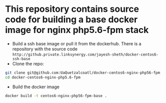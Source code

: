 This repository contains source code for building a base docker image for nginx php5.6-fpm stack
===============================
* Build a ssh base image or pull it from the dockerhub. There is a repository with the source code `http://github.private.linksynergy.com/jayesh-sheth/docker-centos6-ssh-base`
* Clone the repo:
```sh
git clone git@github.com:UaQuetzalcoatl/docker-centos6-nginx-php56-fpm.git
cd docker-centos6-nginx-php5.6-fpm
```

* Build the docker image
```sh
docker build -t centos6-nginx-php56-fpm-base .
```
